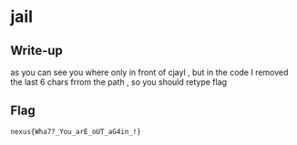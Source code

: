 # jail

## Write-up

as you can see you where only in front of cjayl , but in the code I removed the last 6 chars frrom the path , so you should retype flag

## Flag

`nexus{Wha7?_You_arE_oUT_aG4in_!}`
